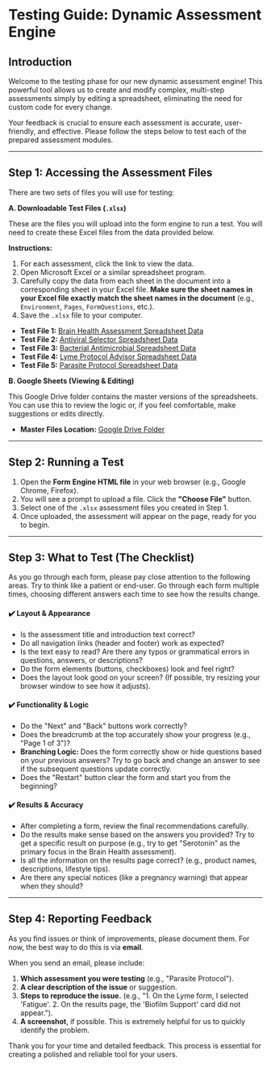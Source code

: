 # Testing Guide: Dynamic Assessment Engine

## Introduction

Welcome to the testing phase for our new dynamic assessment engine! This powerful tool allows us to create and modify complex, multi-step assessments simply by editing a spreadsheet, eliminating the need for custom code for every change.

Your feedback is crucial to ensure each assessment is accurate, user-friendly, and effective. Please follow the steps below to test each of the prepared assessment modules.

---

## Step 1: Accessing the Assessment Files

There are two sets of files you will use for testing:

**A. Downloadable Test Files (`.xlsx`)**

These are the files you will upload into the form engine to run a test. You will need to create these Excel files from the data provided below.

**Instructions:**
1.  For each assessment, click the link to view the data.
2.  Open Microsoft Excel or a similar spreadsheet program.
3.  Carefully copy the data from each sheet in the document into a corresponding sheet in your Excel file. **Make sure the sheet names in your Excel file exactly match the sheet names in the document** (e.g., `Environment`, `Pages`, `FormQuestions`, etc.).
4.  Save the `.xlsx` file to your computer.

* **Test File 1:** [Brain Health Assessment Spreadsheet Data](immersive://parasite_protocol_spreadsheet?version=1)
* **Test File 2:** [Antiviral Selector Spreadsheet Data](immersive://antiviral_spreadsheet?version=1)
* **Test File 3:** [Bacterial Antimicrobial Spreadsheet Data](immersive://bacterial_antimicrobial_spreadsheet?version=1)
* **Test File 4:** [Lyme Protocol Advisor Spreadsheet Data](immersive://lyme_protocol_spreadsheet?version=1)
* **Test File 5:** [Parasite Protocol Spreadsheet Data](immersive://parasite_protocol_spreadsheet?version=1)

**B. Google Sheets (Viewing & Editing)**

This Google Drive folder contains the master versions of the spreadsheets. You can use this to review the logic or, if you feel comfortable, make suggestions or edits directly.

* **Master Files Location:** [Google Drive Folder](https://drive.google.com/drive/folders/1IsRacddI_b3zgmIx0X7S5Bw1G5FY2cPg?usp=drive_link)

---

## Step 2: Running a Test

1.  Open the **Form Engine HTML file** in your web browser (e.g., Google Chrome, Firefox).
2.  You will see a prompt to upload a file. Click the **"Choose File"** button.
3.  Select one of the `.xlsx` assessment files you created in Step 1.
4.  Once uploaded, the assessment will appear on the page, ready for you to begin.

---

## Step 3: What to Test (The Checklist)

As you go through each form, please pay close attention to the following areas. Try to think like a patient or end-user. Go through each form multiple times, choosing different answers each time to see how the results change.

#### ✔️ **Layout & Appearance**
* Is the assessment title and introduction text correct?
* Do all navigation links (header and footer) work as expected?
* Is the text easy to read? Are there any typos or grammatical errors in questions, answers, or descriptions?
* Do the form elements (buttons, checkboxes) look and feel right?
* Does the layout look good on your screen? (If possible, try resizing your browser window to see how it adjusts).

#### ✔️ **Functionality & Logic**
* Do the "Next" and "Back" buttons work correctly?
* Does the breadcrumb at the top accurately show your progress (e.g., "Page 1 of 3")?
* **Branching Logic:** Does the form correctly show or hide questions based on your previous answers? Try to go back and change an answer to see if the subsequent questions update correctly.
* Does the "Restart" button clear the form and start you from the beginning?

#### ✔️ **Results & Accuracy**
* After completing a form, review the final recommendations carefully.
* Do the results make sense based on the answers you provided? Try to get a specific result on purpose (e.g., try to get "Serotonin" as the primary focus in the Brain Health assessment).
* Is all the information on the results page correct? (e.g., product names, descriptions, lifestyle tips).
* Are there any special notices (like a pregnancy warning) that appear when they should?

---

## Step 4: Reporting Feedback

As you find issues or think of improvements, please document them. For now, the best way to do this is via **email**.

When you send an email, please include:

1.  **Which assessment you were testing** (e.g., "Parasite Protocol").
2.  **A clear description of the issue** or suggestion.
3.  **Steps to reproduce the issue.** (e.g., "1. On the Lyme form, I selected 'Fatigue'. 2. On the results page, the 'Biofilm Support' card did not appear.").
4.  **A screenshot**, if possible. This is extremely helpful for us to quickly identify the problem.

Thank you for your time and detailed feedback. This process is essential for creating a polished and reliable tool for your users.
